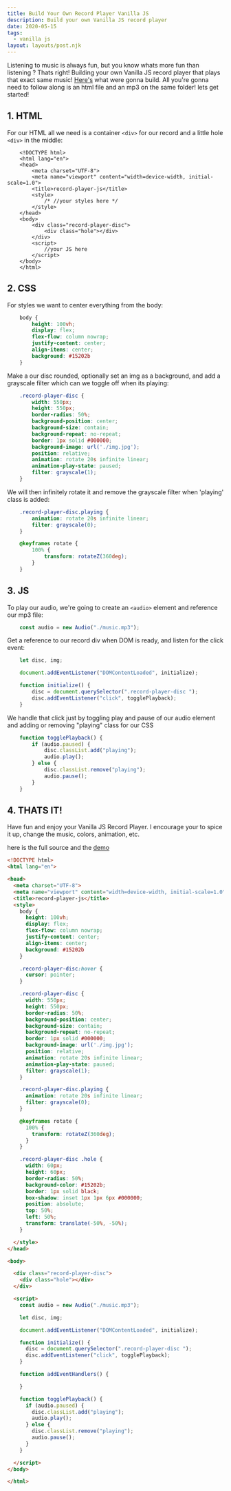 ```yaml
---
title: Build Your Own Record Player Vanilla JS
description: Build your own Vanilla JS record player
date: 2020-05-15
tags:
  - vanilla js
layout: layouts/post.njk
---
```


Listening to music is always fun, but you know whats more fun than listening ? Thats right! Building your own Vanilla JS record player that plays that exact same music! [Here's](/demo/record-player-js/) what were gonna build. All you're gonna need to follow along is an html file and an mp3 on the same folder! lets get started!

## 1. HTML
For our HTML all we need is a container `<div>` for our record and a little hole `<div>` in the middle:

```html/11-13/
    <!DOCTYPE html>
    <html lang="en">
    <head>
        <meta charset="UTF-8">
        <meta name="viewport" content="width=device-width, initial-scale=1.0">
        <title>record-player-js</title>
        <style>
            /* //your styles here */
        </style>
    </head>
    <body>
        <div class="record-player-disc">
            <div class="hole"></div>
        </div>
        <script>
            //your JS here
        </script>
    </body>
    </html>
```

## 2. CSS
For styles we want to center everything from the body:
```css
    body {
        height: 100vh;
        display: flex;
        flex-flow: column nowrap;
        justify-content: center;
        align-items: center;
        background: #15202b
    }
```
Make a our disc rounded, optionally set an img as a background, and add a grayscale filter which can we toggle off when its playing:
```css
    .record-player-disc {
        width: 550px;
        height: 550px;
        border-radius: 50%;
        background-position: center;
        background-size: contain;
        background-repeat: no-repeat;
        border: 1px solid #000000;
        background-image: url('./img.jpg');
        position: relative;
        animation: rotate 20s infinite linear;
        animation-play-state: paused;
        filter: grayscale(1);
    }
```
We will then infinitely rotate it and remove the grayscale filter when 'playing' class is added:
```css
    .record-player-disc.playing {
        animation: rotate 20s infinite linear;
        filter: grayscale(0);
    }

    @keyframes rotate {
        100% {
            transform: rotateZ(360deg);
        }
    }
```

## 3. JS

To play our audio, we're going to create an `<audio>` element and reference our mp3 file:
```js
    const audio = new Audio("./music.mp3");
```
Get a reference to our record div when DOM is ready, and listen for the click event:
```js
    let disc, img;

    document.addEventListener("DOMContentLoaded", initialize);

    function initialize() {
        disc = document.querySelector(".record-player-disc ");
        disc.addEventListener("click", togglePlayback);
    }
```
We handle that click just by toggling play and pause of our audio element and adding or removing "playing" class for our CSS
```js
    function togglePlayback() {
        if (audio.paused) {
            disc.classList.add("playing");
            audio.play();
        } else {
            disc.classList.remove("playing");
            audio.pause();
        }
    }
```

## 4. THATS IT!
Have fun and enjoy your Vanilla JS Record Player. I encourage your to spice it up, change the music, colors, animation, etc.


here is the full source and the [demo](/demo/record-player-js/)
```html
<!DOCTYPE html>
<html lang="en">

<head>
  <meta charset="UTF-8">
  <meta name="viewport" content="width=device-width, initial-scale=1.0">
  <title>record-player-js</title>
  <style>
    body {
      height: 100vh;
      display: flex;
      flex-flow: column nowrap;
      justify-content: center;
      align-items: center;
      background: #15202b
    }

    .record-player-disc:hover {
      cursor: pointer;
    }

    .record-player-disc {
      width: 550px;
      height: 550px;
      border-radius: 50%;
      background-position: center;
      background-size: contain;
      background-repeat: no-repeat;
      border: 1px solid #000000;
      background-image: url('./img.jpg');
      position: relative;
      animation: rotate 20s infinite linear;
      animation-play-state: paused;
      filter: grayscale(1);
    }

    .record-player-disc.playing {
      animation: rotate 20s infinite linear;
      filter: grayscale(0);
    }

    @keyframes rotate {
      100% {
        transform: rotateZ(360deg);
      }
    }

    .record-player-disc .hole {
      width: 60px;
      height: 60px;
      border-radius: 50%;
      background-color: #15202b;
      border: 1px solid black;
      box-shadow: inset 1px 1px 6px #000000;
      position: absolute;
      top: 50%;
      left: 50%;
      transform: translate(-50%, -50%);
    }

  </style>
</head>

<body>

  <div class="record-player-disc">
    <div class="hole"></div>
  </div>

  <script>
    const audio = new Audio("./music.mp3");

    let disc, img;

    document.addEventListener("DOMContentLoaded", initialize);

    function initialize() {
      disc = document.querySelector(".record-player-disc ");
      disc.addEventListener("click", togglePlayback);
    }

    function addEventHandlers() {

    }

    function togglePlayback() {
      if (audio.paused) {
        disc.classList.add("playing");
        audio.play();
      } else {
        disc.classList.remove("playing");
        audio.pause();
      }
    }

  </script>
</body>

</html>

```